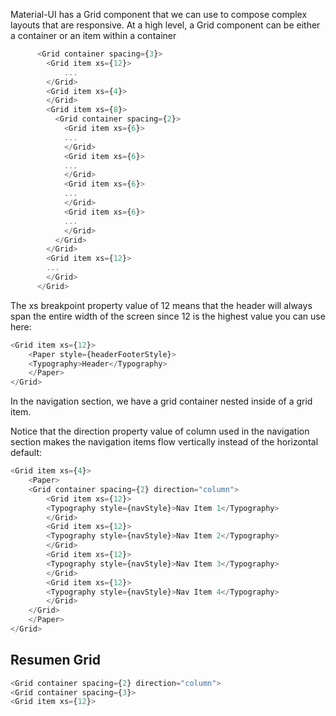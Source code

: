 Material-UI has a Grid component that we can use to compose complex layouts that are
responsive. At a high level, a Grid component can be either a container or an item within a
container

```js
      <Grid container spacing={3}>
        <Grid item xs={12}>
            ...
        </Grid>
        <Grid item xs={4}>
        </Grid>
        <Grid item xs={8}>
          <Grid container spacing={2}>
            <Grid item xs={6}>
            ...
            </Grid>
            <Grid item xs={6}>
            ...
            </Grid>
            <Grid item xs={6}>
            ...
            </Grid>
            <Grid item xs={6}>
            ...
            </Grid>
          </Grid>
        </Grid>
        <Grid item xs={12}>
        ...
        </Grid>
      </Grid>
```

The xs breakpoint property value of 12 means that the header will always span the entire
width of the screen since 12 is the highest value you can use here:
      
```js
<Grid item xs={12}>
    <Paper style={headerFooterStyle}>
    <Typography>Header</Typography>
    </Paper>
</Grid>
```

In the navigation section, we have a grid container nested inside of a grid item.

Notice that the direction property value of column used in the navigation section makes the navigation items flow vertically instead of the horizontal default:

```js
<Grid item xs={4}>
    <Paper>
    <Grid container spacing={2} direction="column">
        <Grid item xs={12}>
        <Typography style={navStyle}>Nav Item 1</Typography>
        </Grid>
        <Grid item xs={12}>
        <Typography style={navStyle}>Nav Item 2</Typography>
        </Grid>
        <Grid item xs={12}>
        <Typography style={navStyle}>Nav Item 3</Typography>
        </Grid>
        <Grid item xs={12}>
        <Typography style={navStyle}>Nav Item 4</Typography>
        </Grid>
    </Grid>
    </Paper>
</Grid>
```

## Resumen Grid

```js
<Grid container spacing={2} direction="column">
<Grid container spacing={3}>
<Grid item xs={12}>
```